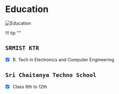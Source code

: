 # __Education__

![Education](https://png.pngtree.com/background/20210709/original/pngtree-blue-education-banner-ad-picture-image_922107.jpg)

!!! tip ""

## `SRMIST KTR`
- [x] B. Tech in Electronics and Computer Engineering

## `Sri Chaitanya Techno School`
- [x] Class 6th to 12th
